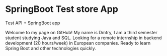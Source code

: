 # SpringBoot Test store App

Test API + SpringBoot app

Welcome to my page on GitHub! 
My name is Dmtry, I am a third semester student studying Java and SQL.
Looking for a remote internship in backend development (20 hours/week) in European companies. 
Ready to learn Spring Boot and other technologies quickly.
